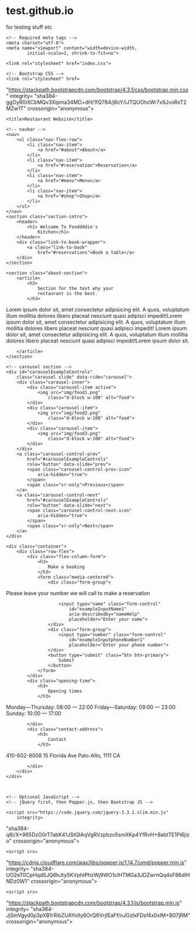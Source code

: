 # test.github.io
for testing stuff etc
<!DOCTYPE html>
<html lang="en">

<head>

	<!-- Required meta tags -->
	<meta charset="utf-8">
	<meta name="viewport" content="width=device-width,
			initial-scale=1, shrink-to-fit=no">

	<link rel="stylesheet" href="index.css">

	<!-- Bootstrap CSS -->
	<link rel="stylesheet" href=
"https://stackpath.bootstrapcdn.com/bootstrap/4.3.1/css/bootstrap.min.css"
		integrity=
"sha384-ggOyR0iXCbMQv3Xipma34MD+dH/1fQ784/j6cY/iJTQUOhcWr7x9JvoRxT2MZw1T"
		crossorigin="anonymous">

	<title>Restaurant Website</title>
</head>

<body>

	<!-- navbar -->
	<nav>
		<ul class="nav-flex-row">
			<li class="nav-item">
				<a href="#about">About</a>
			</li>
			<li class="nav-item">
				<a href="#reservation">Reservation</a>
			</li>
			<li class="nav-item">
				<a href="#menu">Menu</a>
			</li>
			<li class="nav-item">
				<a href="#shop">Shop</a>
			</li>
		</ul>
	</nav>
	<section class="section-intro">
		<header>
			<h1> Welcome To Fooddddie's
				Kitchen</h1>
		</header>
		<div class="link-to-book-wrapper">
			<a class="link-to-book"
				href="#reservations">Book a table</a>
		</div>
	</section>

	<section class="about-section">
		<article>
			<h3>
				Section for the text why your
				restaurant is the best.
			</h3>

			
<p>
				Lorem ipsum dolor sit, amet consectetur
				adipisicing elit. A quos, voluptatum
				illum mollitia dolores libero placeat
				nesciunt quasi adipisci impedit!Lorem
				ipsum dolor sit, amet consectetur
				adipisicing elit. A quos, voluptatum
				illum mollitia dolores libero placeat
				nesciunt quasi adipisci impedit!
				Lorem ipsum dolor sit, amet consectetur
				adipisicing elit. A quos, voluptatum
				illum mollitia dolores libero placeat
				nesciunt quasi adipisci impedit!Lorem
				ipsum dolor sit.
			</p>

		</article>
	</section>

	<!-- carousel section -->
	<div id="carouselExampleControls"
		class="carousel slide" data-ride="carousel">
		<div class="carousel-inner">
			<div class="carousel-item active">
				<img src="img/food1.png"
					class="d-block w-100" alt="food">
			</div>
			<div class="carousel-item">
				<img src="img/food2.png"
					class="d-block w-100" alt="food">
			</div>
			<div class="carousel-item">
				<img src="img/food3.png"
					class="d-block w-100" alt="food">
			</div>
		</div>
		<a class="carousel-control-prev"
			href="#carouselExampleControls"
			role="button" data-slide="prev">
			<span class="carousel-control-prev-icon"
				aria-hidden="true">
			</span>
			<span class="sr-only">Previous</span>
		</a>
		<a class="carousel-control-next"
			href="#carouselExampleControls"
			role="button" data-slide="next">
			<span class="carousel-control-next-icon"
				aria-hidden="true">
			</span>
			<span class="sr-only">Next</span>
		</a>
	</div>

	<div class="container">
		<div class="row-flex">
			<div class="flex-column-form">
				<h3>
					Make a booking
				</h3>
				<form class="media-centered">
					<div class="form-group">
						
<p>
							Please leave your number we will
							call to make a reservation
						</p>

						
						<input type="name" class="form-control"
							id="exampleInputName1"
							aria-describedby="nameHelp"
							placeholder="Enter your name">
					</div>
					<div class="form-group">
						<input type="number" class="form-control"
							id="exampleInputphoneNumber1"
							placeholder="Enter your phone number">
					</div>
					<button type="submit" class="btn btn-primary">
						Submit
					</button>
				</form>
			</div>
			<div class="opening-time">
				<h3>
					Opening times
				</h3>
				
<p>
					<span>Monday—Thursday: 08:00 — 22:00</span>
					<span>Friday—Saturday: 09:00 — 23:00 </span>
					<span>Sunday: 10:00 — 17:00</span>
				</p>

			</div>
			<div class="contact-address">
				<h3>
					Contact
				</h3>
				
<p>
					<span>410-602-8008</span>
					<span>15 Florida Ave</span>
					<span>Palo-Alto, 1111 CA</span>
				</p>

			</div>
		</div>
	</div>



	<!-- Optional JavaScript -->
	<!-- jQuery first, then Popper.js, then Bootstrap JS -->

	<script src="https://code.jquery.com/jquery-3.3.1.slim.min.js"
		integrity=
"sha384-q8i/X+965DzO0rT7abK41JStQIAqVgRVzpbzo5smXKp4YfRvH+8abtTE1Pi6jizo"
		crossorigin="anonymous">
	</script>
	
	<script src=
"https://cdnjs.cloudflare.com/ajax/libs/popper.js/1.14.7/umd/popper.min.js"
		integrity=
"sha384-UO2eT0CpHqdSJQ6hJty5KVphtPhzWj9WO1clHTMGa3JDZwrnQq4sF86dIHNDz0W1"
		crossorigin="anonymous">
	</script>
	
	<script src=
"https://stackpath.bootstrapcdn.com/bootstrap/4.3.1/js/bootstrap.min.js"
		integrity=
"sha384-JjSmVgyd0p3pXB1rRibZUAYoIIy6OrQ6VrjIEaFf/nJGzIxFDsf4x0xIM+B07jRM"
		crossorigin="anonymous">
	</script>
</body>

</html>
